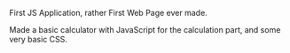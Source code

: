 First JS Application, rather First Web Page ever made.

Made a basic calculator with JavaScript for the calculation part, and some very basic CSS.